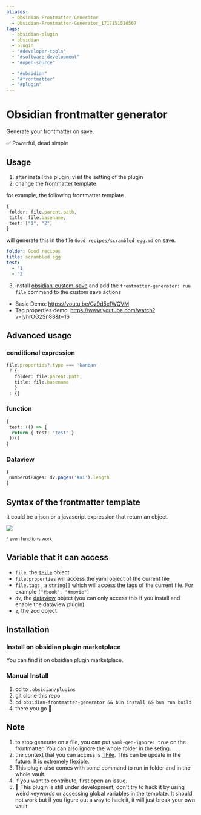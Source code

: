 ```yaml
---
aliases:
  - Obsidian-Frontmatter-Generator
  - Obsidian-Frontmatter-Generator_1717151510567
tags:
  - obsidian-plugin
  - obsidian
  - plugin
  - "#developer-tools"
  - "#software-development"
  - "#open-source"

  - "#obsidian"
  - "#frontmatter"
  - "#plugin"
---
```

# Obsidian frontmatter generator

Generate your frontmatter on save.

✅ Powerful, dead simple

## Usage

1. after install the plugin, visit the setting of the plugin
2. change the frontmatter template

for example, the following frontmatter template

```ts
{
 folder: file.parent.path,
 title: file.basename,
 test: ["1", "2"]
}
```

will generate this in the file `Good recipes/scrambled egg.md` on save.

```yaml
folder: Good recipes
title: scrambled egg
test:
  - '1'
  - '2'
```

3. install [obsidian-custom-save](https://github.com/HananoshikaYomaru/obsidian-custom-save) and add the `frontmatter-generator: run file` command to the custom save actions

- Basic Demo: <https://youtu.be/Cz9d5e1WQVM>
- Tag properties demo: <https://www.youtube.com/watch?v=lyhrOG2Sn88&t=16>

## Advanced usage

### conditional expression

```ts
file.properties?.type === 'kanban'
 ? {
   folder: file.parent.path,
   title: file.basename
   }
 : {}
```

### function

```ts
{
 test: (() => {
  return { test: 'test' }
 })()
}
```

### Dataview

```ts
{
 numberOfPages: dv.pages('#ai').length
}
```

## Syntax of the frontmatter template

It could be a json or a javascript expression that return an object.

![](https://share.cleanshot.com/nfW5nV8L+)

<small>^ even functions work</small>

## Variable that it can access

- `file`, the [`TFile`](https://docs.obsidian.md/Reference/TypeScript+API/TFile/TFile) object
- `file.properties` will access the yaml object of the current file
- `file.tags` , a `string[]` which will access the tags of the current file. For example `["#book", "#movie"]`
- `dv`, the [dataview](https://blacksmithgu.github.io/obsidian-dataview/) object (you can only access this if you install and enable the dataview plugin)
- `z`, the zod object

## Installation

### Install on obsidian plugin marketplace

You can find it on obsidian plugin marketplace.

### Manual Install

1. cd to `.obsidian/plugins`
2. git clone this repo
3. `cd obsidian-frontmatter-generator && bun install && bun run build`
4. there you go 🎉

## Note

1. to stop generate on a file, you can put `yaml-gen-ignore: true` on the frontmatter. You can also ignore the whole folder in the seting.
2. the context that you can access is [TFile](https://docs.obsidian.md/Reference/TypeScript+API/TFile/TFile). This can be update in the future. It is extremely flexible.
3. This plugin also comes with some command to run in folder and in the whole vault.
4. If you want to contribute, first open an issue.
5. 🚨 This plugin is still under development, don't try to hack it by using weird keywords or accessing global variables in the template. It should not work but if you figure out a way to hack it, it will just break your own vault.

<!--
## How to release

```
# update the version number in package.json
bun version
git add .
git commit -m <message>
git tag -a <version> -m <version>
git push origin <version>
git push
# after the release workflow done, update the release doc on github
```

 -->
